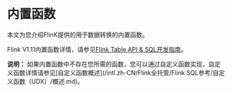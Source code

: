 # 内置函数

本文为您介绍FlinK提供的用于数据转换的内置函数。

Flink V1.11内置函数详情，请参见[Flink Table API & SQL开发指南](https://ci.apache.org/projects/flink/flink-docs-release-1.11/dev/table/functions/systemFunctions.html)。

**说明：** 如果内置函数中不存在您所需的函数，您可以通过自定义函数实现，自定义函数详情请参见[自定义函数概述](/intl.zh-CN/Flink全托管/Flink SQL参考/自定义函数（UDX）/概述.md)。


